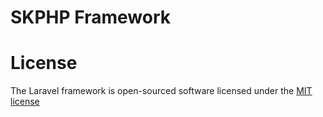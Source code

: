 # SKPHP Framework

# License

The Laravel framework is open-sourced software licensed under the <a href="http://opensource.org/licenses/MIT">MIT license</a>